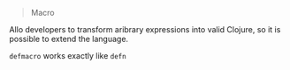 > Macro

Allo developers to transform aribrary expressions into valid Clojure, so it is possible to extend the language.

`defmacro` works exactly like `defn`